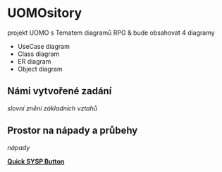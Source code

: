# UOMOsitory
 projekt UOMO s Tematem diagramů RPG
& bude obsahovat 4 diagramy
- UseCase diagram
- Class diagram
- ER diagram
- Object diagram
## Námi vytvořené zadání
*slovní znění základních vztahů*
## Prostor na nápady a průbehy
*nápady*

[**Quick SYSP Button**](https://github.com/Maruch-MrSky/SYSPsitory)
